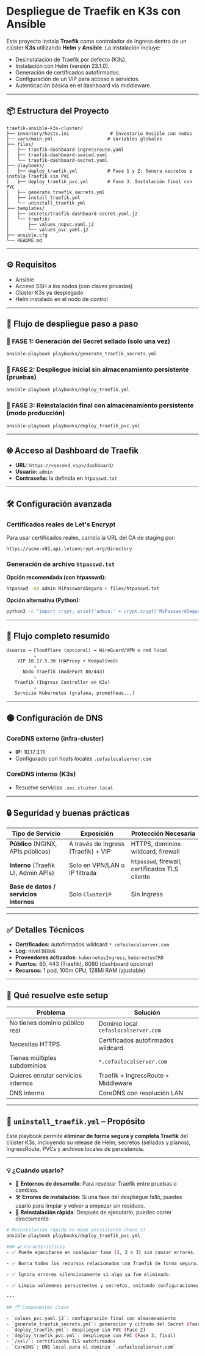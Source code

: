 # Despliegue de Traefik en K3s con Ansible

Este proyecto instala **Traefik** como controlador de Ingress dentro de un clúster **K3s** utilizando **Helm** y **Ansible**. La instalación incluye:

- Desinstalación de Traefik por defecto (K3s).
- Instalación con Helm (versión 23.1.0).
- Generación de certificados autofirmados.
- Configuración de un VIP para acceso a servicios.
- Autenticación básica en el dashboard vía middleware.

---

## 📦 Estructura del Proyecto

```plaintext
traefik-ansible-k3s-cluster/
├── inventory/hosts.ini               # Inventario Ansible con nodos
├── vars/main.yml                    # Variables globales
├── files/
│   ├── traefik-dashboard-ingressroute.yaml
│   ├── traefik-dashboard-sealed.yaml
│   └── traefik-dashboard-secret.yaml
├── playbooks/
│   ├── deploy_traefik.yml           # Fase 1 y 2: Genera secretos e instala Traefik sin PVC
│   ├── deploy_traefik_pvc.yml       # Fase 3: Instalación final con PVC
│   ├── generate_traefik_secrets.yml
│   ├── install_traefik.yml
│   └── uninstall_traefik.yml
├── templates/
│   ├── secrets/traefik-dashboard-secret.yaml.j2
│   └── traefik/
│       ├── values_nopvc.yaml.j2
│       └── values_pvc.yaml.j2
├── ansible.cfg
└── README.md
```

---

## ⚙️ Requisitos

- Ansible
- Acceso SSH a los nodos (con claves privadas)
- Clúster K3s ya desplegado
- Helm instalado en el nodo de control

---

## 🚀 Flujo de despliegue paso a paso

### 🔐 FASE 1: Generación del Secret sellado (solo una vez)
```bash
ansible-playbook playbooks/generate_traefik_secrets.yml
```

### 🚀 FASE 2: Despliegue inicial sin almacenamiento persistente (pruebas)
```bash
ansible-playbook playbooks/deploy_traefik.yml
```

### 🔄 FASE 3: Reinstalación final con almacenamiento persistente (modo producción)
```bash
ansible-playbook playbooks/deploy_traefik_pvc.yml
```

---

## 🌐 Acceso al Dashboard de Traefik

- **URL:** `https://<second_vip>/dashboard/`
- **Usuario:** `admin`
- **Contraseña:** la definida en `htpasswd.txt`

---

## 🛠 Configuración avanzada

### Certificados reales de Let's Encrypt

Para usar certificados reales, cambia la URL del CA de staging por:
```plaintext
https://acme-v02.api.letsencrypt.org/directory
```

### Generación de archivo `htpasswd.txt`

**Opción recomendada (con htpasswd):**
```bash
htpasswd -nb admin MiPasswordSegura > files/htpasswd.txt
```

**Opción alternativa (Python):**
```bash
python3 -c "import crypt; print('admin:' + crypt.crypt('MiPasswordSegura', crypt.mksalt(crypt.METHOD_MD5)))"
```

---

## 🧩 Flujo completo resumido

```plaintext
Usuario → Cloudflare (opcional) → WireGuard/VPN o red local
          ↓
    VIP 10.17.5.30 (HAProxy + Keepalived)
          ↓
      Nodo Traefik (NodePort 80/443)
          ↓
   Traefik (Ingress Controller en K3s)
          ↓
   Servicio Kubernetes (grafana, prometheus...)
```

---

## 🟢 Configuración de DNS

### CoreDNS externo (infra-cluster)
- **IP:** 10.17.3.11
- Configurado con hosts locales `.cefaslocalserver.com`

### CoreDNS interno (K3s)
- Resuelve servicios `.svc.cluster.local`

---

## 🔒 Seguridad y buenas prácticas

| Tipo de Servicio                     | Exposición                              | Protección Necesaria                          |
|--------------------------------------|-----------------------------------------|-----------------------------------------------|
| **Público** (NGINX, APIs públicas)   | A través de Ingress (Traefik) + VIP     | HTTPS, dominios wildcard, firewall           |
| **Interno** (Traefik UI, Admin APIs) | Solo en VPN/LAN o IP filtrada           | `htpasswd`, firewall, certificados TLS cliente |
| **Base de datos / servicios internos** | Solo `ClusterIP`                        | Sin Ingress                                   |

---

## ✅ Detalles Técnicos

- **Certificados:** autofirmados wildcard `*.cefaslocalserver.com`
- **Log:** nivel `DEBUG`
- **Proveedores activados:** `kubernetesIngress`, `kubernetesCRD`
- **Puertos:** 80, 443 (Traefik), 8080 (dashboard opcional)
- **Recursos:** 1 pod, 100m CPU, 128Mi RAM (ajustable)

---

## 🧠 Qué resuelve este setup

| Problema                          | Solución                                   |
|-----------------------------------|-------------------------------------------|
| No tienes dominio público real    | Dominio local `cefaslocalserver.com`      |
| Necesitas HTTPS                   | Certificados autofirmados wildcard        |
| Tienes múltiples subdominios      | `*.cefaslocalserver.com`                  |
| Quieres enrutar servicios internos| Traefik + IngressRoute + Middleware       |
| DNS interno                       | CoreDNS con resolución LAN                |

---

## 🧹 `uninstall_traefik.yml` – Propósito

Este playbook permite **eliminar de forma segura y completa Traefik** del clúster K3s, incluyendo su release de Helm, secretos (sellados y planos), IngressRoute, PVCs y archivos locales de persistencia.

---

### 💡 ¿Cuándo usarlo?

- 🔁 **Entornos de desarrollo**: Para resetear Traefik entre pruebas o cambios.
- 🛠️ **Errores de instalación**: Si una fase del despliegue falló, puedes usarlo para limpiar y volver a empezar sin residuos.
- 🚀 **Reinstalación rápida**: Después de ejecutarlo, puedes correr directamente:

```bash
# Reinstalación rápida en modo persistente (Fase 3)
ansible-playbook playbooks/deploy_traefik_pvc.yml

### ✔️ Características
- ✅ Puede ejecutarse en cualquier fase (1, 2 o 3) sin causar errores.

- ✅ Borra todos los recursos relacionados con Traefik de forma segura.

- ✅ Ignora errores silenciosamente si algo ya fue eliminado.

- ✅ Limpia volúmenes persistentes y secretos, evitando configuraciones huérfanas.

---

## 🗂️ Componentes clave

- `values_pvc.yaml.j2`: configuración final con almacenamiento
- `generate_traefik_secrets.yml`: generación y cifrado del Secret (Fase 1)
- `deploy_traefik.yml`: despliegue sin PVC (Fase 2)
- `deploy_traefik_pvc.yml`: despliegue con PVC (Fase 3, final)
- `/ssl/`: certificados TLS autofirmados
- `CoreDNS`: DNS local para el dominio `.cefaslocalserver.com`

